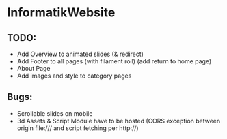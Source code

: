 # InformatikWebsite

## TODO:
- Add Overview to animated slides (& redirect)
- Add Footer to all pages (with filament roll) (add return to home page)
- About Page
- Add images and style to category pages

## Bugs:
- Scrollable slides on mobile
- 3d Assets & Script Module have to be hosted (CORS exception between origin file:/// and script fetching per http://)